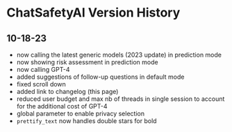 # ChatSafetyAI Version History

## 10-18-23
- now calling the latest generic models (2023 update) in prediction mode
- now showing risk assessment in prediction mode
- now calling GPT-4
- added suggestions of follow-up questions in default mode
- fixed scroll down
- added link to changelog (this page)
- reduced user budget and max nb of threads in single session to account for the additional cost of GPT-4
- global parameter to enable privacy selection
- `prettify_text` now handles double stars for bold
